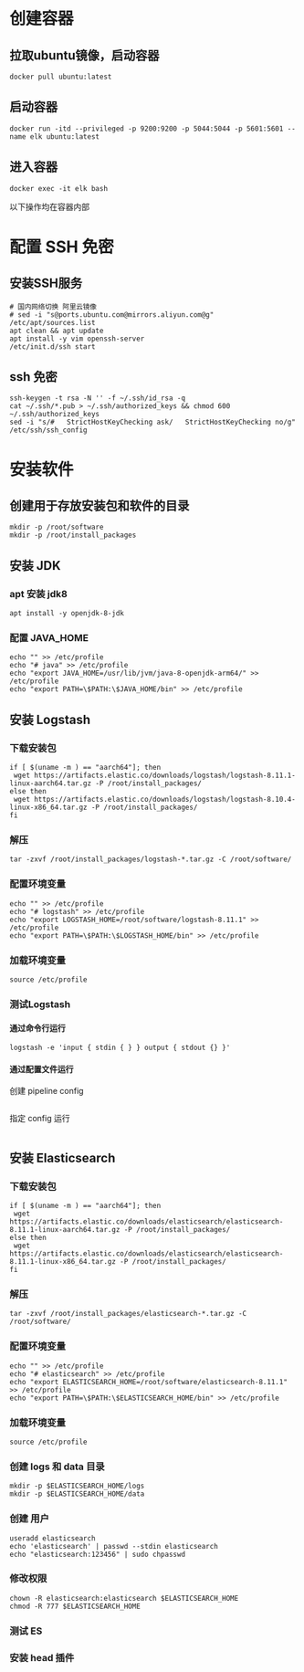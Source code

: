 # 创建容器
## 拉取ubuntu镜像，启动容器
```shell
docker pull ubuntu:latest
```

## 启动容器
```shell
docker run -itd --privileged -p 9200:9200 -p 5044:5044 -p 5601:5601 --name elk ubuntu:latest
```

## 进入容器
```shell
docker exec -it elk bash
```
以下操作均在容器内部

# 配置 SSH 免密
## 安装SSH服务
```shell
# 国内网络切换 阿里云镜像
# sed -i "s@ports.ubuntu.com@mirrors.aliyun.com@g" /etc/apt/sources.list
apt clean && apt update
apt install -y vim openssh-server 
/etc/init.d/ssh start
```

## ssh 免密 
```shell
ssh-keygen -t rsa -N '' -f ~/.ssh/id_rsa -q
cat ~/.ssh/*.pub > ~/.ssh/authorized_keys && chmod 600 ~/.ssh/authorized_keys
sed -i "s/#   StrictHostKeyChecking ask/   StrictHostKeyChecking no/g" /etc/ssh/ssh_config  
```

# 安装软件
## 创建用于存放安装包和软件的目录
```shell
mkdir -p /root/software
mkdir -p /root/install_packages
```

## 安装 JDK 
### apt 安装 jdk8
```shell
apt install -y openjdk-8-jdk
```

### 配置 JAVA_HOME 
```shell
echo "" >> /etc/profile
echo "# java" >> /etc/profile
echo "export JAVA_HOME=/usr/lib/jvm/java-8-openjdk-arm64/" >> /etc/profile
echo "export PATH=\$PATH:\$JAVA_HOME/bin" >> /etc/profile
```

## 安装 Logstash
### 下载安装包
```shell
if [ $(uname -m ) == "aarch64"]; then
 wget https://artifacts.elastic.co/downloads/logstash/logstash-8.11.1-linux-aarch64.tar.gz -P /root/install_packages/
else then
 wget https://artifacts.elastic.co/downloads/logstash/logstash-8.10.4-linux-x86_64.tar.gz -P /root/install_packages/
fi 
```

### 解压
```shell
tar -zxvf /root/install_packages/logstash-*.tar.gz -C /root/software/
```

### 配置环境变量
```shell
echo "" >> /etc/profile
echo "# logstash" >> /etc/profile
echo "export LOGSTASH_HOME=/root/software/logstash-8.11.1" >> /etc/profile
echo "export PATH=\$PATH:\$LOGSTASH_HOME/bin" >> /etc/profile
```
### 加载环境变量
```shell
source /etc/profile
```

### 测试Logstash
#### 通过命令行运行
```shell
logstash -e 'input { stdin { } } output { stdout {} }'
```

#### 通过配置文件运行
创建 pipeline config 
```shell

```
指定 config 运行
```shell

```

## 安装 Elasticsearch 
### 下载安装包 
```shell
if [ $(uname -m ) == "aarch64"]; then
 wget https://artifacts.elastic.co/downloads/elasticsearch/elasticsearch-8.11.1-linux-aarch64.tar.gz -P /root/install_packages/
else then
 wget https://artifacts.elastic.co/downloads/elasticsearch/elasticsearch-8.11.1-linux-x86_64.tar.gz -P /root/install_packages/
fi 
```
### 解压
```shell
tar -zxvf /root/install_packages/elasticsearch-*.tar.gz -C /root/software/
```

### 配置环境变量
```shell
echo "" >> /etc/profile
echo "# elasticsearch" >> /etc/profile
echo "export ELASTICSEARCH_HOME=/root/software/elasticsearch-8.11.1" >> /etc/profile
echo "export PATH=\$PATH:\$ELASTICSEARCH_HOME/bin" >> /etc/profile
```
### 加载环境变量
```shell
source /etc/profile
```
### 创建 logs 和 data 目录
```shell
mkdir -p $ELASTICSEARCH_HOME/logs
mkdir -p $ELASTICSEARCH_HOME/data
```
### 创建 用户
```shell
useradd elasticsearch
echo 'elasticsearch' | passwd --stdin elasticsearch
echo "elasticsearch:123456" | sudo chpasswd
```

### 修改权限
```shell
chown -R elasticsearch:elasticsearch $ELASTICSEARCH_HOME
chmod -R 777 $ELASTICSEARCH_HOME
```
### 测试 ES

### 安装 head 插件

